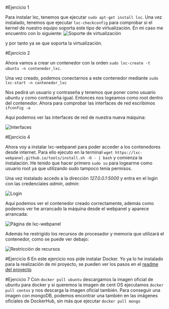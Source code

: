 #Ejercicio 1

Para instalar lxc, tenemos que ejecutar `sudo apt-get install lxc`. Una vez instalado, tenemos que ejecutar `lxc-checkconfig` para comprobar si el kernel de nuestro equipo soporta este tipo de virtualización. En mi caso me encuentro con lo siguiente:
![Soporte de virtualización](http://i864.photobucket.com/albums/ab201/Santiago_de_Diego/Captura%20de%20pantalla%20de%202015-11-20%20105352_zps8kded4gf.png)

y por tanto ya se que soporta la virtualización.

#Ejercicio 2

Ahora vamos a crear un contenedor con la orden `sudo lxc-create -t ubuntu -n contenedor_lxc`.

Una vez creado, podemos conectarnos a este contenedor mediante `sudo lxc-start -n contenedor_lxc`

Nos pedirá un usuario y contraseña y tenemos que poner como usuario *ubuntu* y como contraseña igual. Entonces nos logeamos como root dentro del contenedor. Ahora para comprobar las interfaces de red escribimos `ifconfig -a`

Aquí podemos ver las interfaces de red de nuestra nueva máquina:

![Interfaces](http://i864.photobucket.com/albums/ab201/Santiago_de_Diego/Captura%20de%20pantalla%20de%202015-11-20%20121549_zpsemfqx1zc.png)

#Ejercicio 4

Ahora voy a instalar lxc-webpanel para poder acceder a los contenedores desde internet. Para ello ejecuto en la terminal `wget https://lxc-webpanel.github.io/tools/install.sh -O - | bash` y comienza la instalación. He tenido que hacer primero `sudo su` para logearme como usuario root ya que utilizando sudo tampoco tenía permisos.

Una vez instalado accedo a la dirección *127.0.0.1:5000* y entra en el login con las credenciales *admin*, *admin*:

![Login](http://i864.photobucket.com/albums/ab201/Santiago_de_Diego/panel_login_zpshmujasiy.png)

Aquí podemos ver el contenedor creado correctamente, además como podemos ver he arrancado la máquina desde el webpanel y aparece arrancada:

![Página de lxc-webpanel](http://i864.photobucket.com/albums/ab201/Santiago_de_Diego/webpanel_zpszwg3ak6b.png)

Además he restrigido los recursos de procesador y memoria que utilizará el contenedor, como se puede ver debajo:

![Restricción de recursos](http://i864.photobucket.com/albums/ab201/Santiago_de_Diego/restriccion_zps0vqiowda.png)

#Ejercicio 6
En este ejercicio nos pide instalar Docker. Yo ya lo he instalado para la realización de mi proyecto, se pueden ver los pasos en el [readme del proyecto](https://github.com/santidediego/Landscapes)

#Ejercicio 7
Con `docker pull ubuntu` descargamos la imagen oficial de ubuntu para docker y si queremos la imagen de cent OS ejecutamos `docker pull centos` y nos descarga la imagen oficial también. Para conseguir una imagen con mongoDB, podemos encontrar una también en las imágenes oficiales de DockerHub, sin más que ejecutar `docker pull mongo`